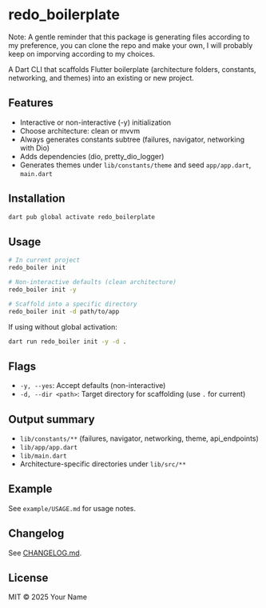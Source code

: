 # redo_boilerplate

Note: A gentle reminder that this package is generating files according to my preference, you can clone the repo and make your own, I will probably keep on imporving according to my choices.

A Dart CLI that scaffolds Flutter boilerplate (architecture folders, constants, networking, and themes) into an existing or new project.

## Features
- Interactive or non-interactive (-y) initialization
- Choose architecture: clean or mvvm
- Always generates constants subtree (failures, navigator, networking with Dio)
- Adds dependencies (dio, pretty_dio_logger)
- Generates themes under `lib/constants/theme` and seed `app/app.dart`, `main.dart`

## Installation
```bash
dart pub global activate redo_boilerplate
```

## Usage
```bash
# In current project
redo_boiler init

# Non-interactive defaults (clean architecture)
redo_boiler init -y

# Scaffold into a specific directory
redo_boiler init -d path/to/app
```

If using without global activation:
```bash
dart run redo_boiler init -y -d .
```

## Flags
- `-y, --yes`: Accept defaults (non-interactive)
- `-d, --dir <path>`: Target directory for scaffolding (use `.` for current)

## Output summary
- `lib/constants/**` (failures, navigator, networking, theme, api_endpoints)
- `lib/app/app.dart`
- `lib/main.dart`
- Architecture-specific directories under `lib/src/**`

## Example
See `example/USAGE.md` for usage notes.

## Changelog
See [CHANGELOG.md](CHANGELOG.md).

## License
MIT © 2025 Your Name
